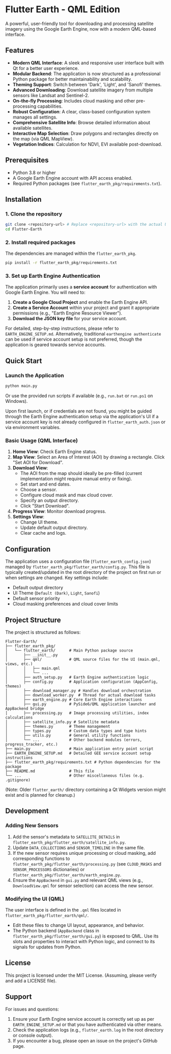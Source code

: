 # Flutter Earth - QML Edition

A powerful, user-friendly tool for downloading and processing satellite imagery using the Google Earth Engine, now with a modern QML-based interface.

## Features

-   **Modern QML Interface**: A sleek and responsive user interface built with Qt for a better user experience.
-   **Modular Backend**: The application is now structured as a professional Python package for better maintainability and scalability.
-   **Theming Support**: Switch between 'Dark', 'Light', and 'Sanofi' themes.
-   **Advanced Downloading**: Download satellite imagery from multiple sensors like Landsat and Sentinel-2.
-   **On-the-fly Processing**: Includes cloud masking and other pre-processing capabilities.
-   **Robust Configuration**: A clear, class-based configuration system manages all settings.
-   **Comprehensive Satellite Info**: Browse detailed information about available satellites.
-   **Interactive Map Selection**: Draw polygons and rectangles directly on the map (via QML MapView).
-   **Vegetation Indices**: Calculation for NDVI, EVI available post-download.

## Prerequisites

-   Python 3.8 or higher
-   A Google Earth Engine account with API access enabled.
-   Required Python packages (see `flutter_earth_pkg/requirements.txt`).

## Installation

### 1. Clone the repository

```bash
git clone <repository-url> # Replace <repository-url> with the actual URL
cd Flutter-Earth
```

### 2. Install required packages

The dependencies are managed within the `flutter_earth_pkg`.

```bash
pip install -r flutter_earth_pkg/requirements.txt
```

### 3. Set up Earth Engine Authentication

The application primarily uses a **service account** for authentication with Google Earth Engine. You will need to:
1.  **Create a Google Cloud Project** and enable the Earth Engine API.
2.  **Create a Service Account** within your project and grant it appropriate permissions (e.g., "Earth Engine Resource Viewer").
3.  **Download the JSON key file** for your service account.

For detailed, step-by-step instructions, please refer to `EARTH_ENGINE_SETUP.md`.
Alternatively, traditional `earthengine authenticate` can be used if service account setup is not preferred, though the application is geared towards service accounts.

## Quick Start

### Launch the Application

```bash
python main.py
```
Or use the provided run scripts if available (e.g., `run.bat` or `run.ps1` on Windows).

Upon first launch, or if credentials are not found, you might be guided through the Earth Engine authentication setup via the application's UI if a service account key is not already configured in `flutter_earth_auth.json` or via environment variables.

### Basic Usage (QML Interface)

1.  **Home View**: Check Earth Engine status.
2.  **Map View**: Select an Area of Interest (AOI) by drawing a rectangle. Click "Set AOI for Download".
3.  **Download View**:
    *   The AOI from the map should ideally be pre-filled (current implementation might require manual entry or fixing).
    *   Set start and end dates.
    *   Choose a sensor.
    *   Configure cloud mask and max cloud cover.
    *   Specify an output directory.
    *   Click "Start Download".
4.  **Progress View**: Monitor download progress.
5.  **Settings View**:
    *   Change UI theme.
    *   Update default output directory.
    *   Clear cache and logs.

## Configuration

The application uses a configuration file (`flutter_earth_config.json`) managed by `flutter_earth_pkg/flutter_earth/config.py`. This file is typically created/updated in the root directory of the project on first run or when settings are changed. Key settings include:

-   Default output directory
-   UI Theme (`Default (Dark)`, `Light`, `Sanofi`)
-   Default sensor priority
-   Cloud masking preferences and cloud cover limits

## Project Structure

The project is structured as follows:

```
Flutter-Earth/
├── flutter_earth_pkg/
│   └── flutter_earth/      # Main Python package source
│       ├── __init__.py
│       ├── qml/            # QML source files for the UI (main.qml, views, etc.)
│       │   ├── main.qml
│       │   └── ...
│       ├── auth_setup.py   # Earth Engine authentication logic
│       ├── config.py       # Application configuration (AppConfig, themes)
│       ├── download_manager.py # Handles download orchestration
│       ├── download_worker.py  # Thread for actual download tasks
│       ├── earth_engine.py # Core Earth Engine interactions
│       ├── gui.py          # PySide6/QML application launcher and AppBackend bridge
│       ├── processing.py   # Image processing utilities, index calculations
│       ├── satellite_info.py # Satellite metadata
│       ├── themes.py       # Theme management
│       ├── types.py        # Custom data types and type hints
│       ├── utils.py        # General utility functions
│       └── ...             # Other backend modules (errors, progress_tracker, etc.)
├── main.py                 # Main application entry point script
├── EARTH_ENGINE_SETUP.md   # Detailed GEE service account setup instructions
├── flutter_earth_pkg/requirements.txt # Python dependencies for the package
├── README.md               # This file
└── ...                     # Other miscellaneous files (e.g. .gitignore)
```

(Note: Older `flutter_earth/` directory containing a Qt Widgets version might exist and is planned for cleanup.)

## Development

### Adding New Sensors

1.  Add the sensor's metadata to `SATELLITE_DETAILS` in `flutter_earth_pkg/flutter_earth/satellite_info.py`.
2.  Update `DATA_COLLECTIONS` and `SENSOR_TIMELINE` in the same file.
3.  If the new sensor requires unique processing or cloud masking, add corresponding functions to `flutter_earth_pkg/flutter_earth/processing.py` (see `CLOUD_MASKS` and `SENSOR_PROCESSORS` dictionaries) or `flutter_earth_pkg/flutter_earth/earth_engine.py`.
4.  Ensure the `AppBackend` in `gui.py` and relevant QML views (e.g., `DownloadView.qml` for sensor selection) can access the new sensor.

### Modifying the UI (QML)

The user interface is defined in the `.qml` files located in `flutter_earth_pkg/flutter_earth/qml/`.
-   Edit these files to change UI layout, appearance, and behavior.
-   The Python backend (`AppBackend` class in `flutter_earth_pkg/flutter_earth/gui.py`) is exposed to QML. Use its slots and properties to interact with Python logic, and connect to its signals for updates from Python.

## License

This project is licensed under the MIT License. (Assuming, please verify and add a LICENSE file).

## Support

For issues and questions:
1.  Ensure your Earth Engine service account is correctly set up as per `EARTH_ENGINE_SETUP.md` or that you have authenticated via other means.
2.  Check the application logs (e.g., `flutter_earth.log` in the root directory or console output).
3.  If you encounter a bug, please open an issue on the project's GitHub page.
